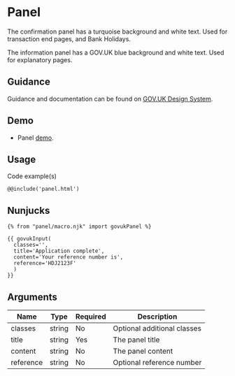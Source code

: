 # Panel

The confirmation panel has a turquoise background and white text.
Used for transaction end pages, and Bank Holidays.

The information panel has a GOV.UK blue background and white text.
Used for explanatory pages.

## Guidance

Guidance and documentation can be found on [GOV.UK Design System](linkgoeshere).

## Demo

* Panel [demo](panel.html).

## Usage

Code example(s)

```
@@include('panel.html')
```

## Nunjucks

```
{% from "panel/macro.njk" import govukPanel %}

{{ govukInput(
  classes='',
  title='Application complete',
  content='Your reference number is',
  reference='HDJ2123F'
  )
}}
```

## Arguments

| Name          | Type    | Required  | Description
|---            |---      |---        |---
| classes       | string  | No        | Optional additional classes
| title         | string  | Yes       | The panel title
| content       | string  | No        | The panel content
| reference     | string  | No        | Optional reference number

<!--
## Installation

```
npm install --save @govuk-frontend/phase-banner
```
-->

